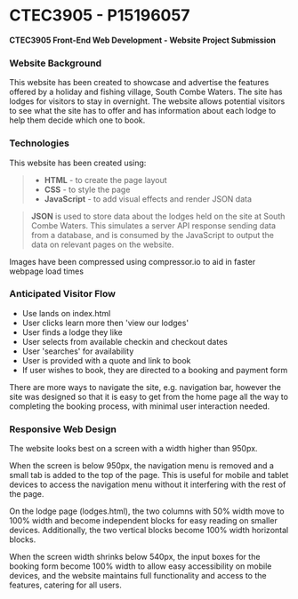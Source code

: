 # CTEC3905 - P15196057
**CTEC3905 Front-End Web Development - Website Project Submission**

### Website Background
This website has been created to showcase and advertise the features offered by a holiday and fishing village, South Combe Waters. The site has lodges for visitors to stay in overnight. The website allows potential visitors to see what the site has to offer and has information about each lodge to help them decide which one to book.

### Technologies

This website has been created using:
>* **HTML** - to create the page layout
>* **CSS** - to style the page
>* **JavaScript** - to add visual effects and render JSON data

>**JSON** is used to store data about the lodges held on the site at South Combe Waters. This simulates a server API response sending data from a database, and is consumed by the JavaScript to output the data on relevant pages on the website.

Images have been compressed using compressor.io to aid in faster webpage load times

### Anticipated Visitor Flow
* Use lands on index.html
* User clicks learn more then 'view our lodges'
* User finds a lodge they like
* User selects from available checkin and checkout dates
* User 'searches' for availability
* User is provided with a quote and link to book
* If user wishes to book, they are directed to a booking and payment form

There are more ways to navigate the site, e.g. navigation bar, however the site was designed so that it is easy to get from the home page all the way to completing the booking process, with minimal user interaction needed.

### Responsive Web Design
The website looks best on a screen with a width higher than 950px.

When the screen is below 950px, the navigation menu is removed and a small tab is added to the top of the page. This is useful for mobile and tablet devices to access the navigation menu without it interfering with the rest of the page. 

On the lodge page (lodges.html), the two columns with 50% width move to 100% width and become independent blocks for easy reading on smaller devices. Additionally, the two vertical blocks become 100% width horizontal blocks.

When the screen width shrinks below 540px, the input boxes for the booking form become 100% width to allow easy accessibility on mobile devices, and the website maintains full functionality and access to the features, catering for all users.
